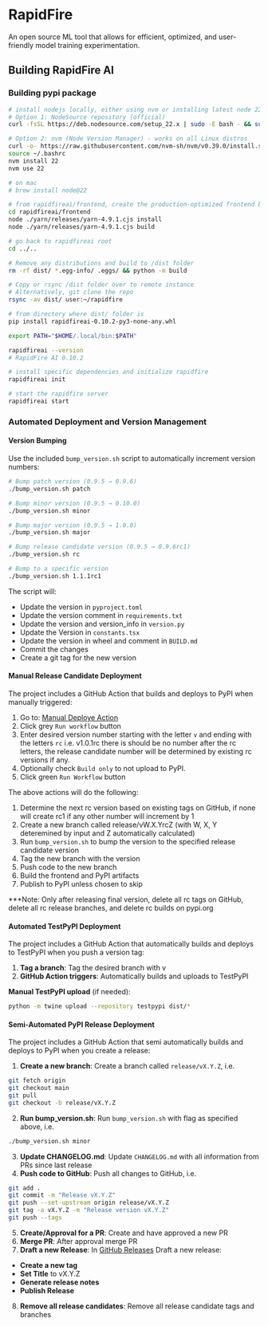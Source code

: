 # RapidFire
An open source ML tool that allows for efficient, optimized, and user-friendly model training experimentation.

## Building RapidFire AI

### Building pypi package
```bash
# install nodejs locally, either using nvm or installing latest node 22.x
# Option 1: NodeSource repository (official)
curl -fsSL https://deb.nodesource.com/setup_22.x | sudo -E bash - && sudo apt-get install -y nodejs

# Option 2: nvm (Node Version Manager) - works on all Linux distros
curl -o- https://raw.githubusercontent.com/nvm-sh/nvm/v0.39.0/install.sh | bash
source ~/.bashrc
nvm install 22
nvm use 22

# on mac
# brew install node@22

# from rapidfireai/frontend, create the production-optimized frontend build
cd rapidfireai/frontend
node ./yarn/releases/yarn-4.9.1.cjs install
node ./yarn/releases/yarn-4.9.1.cjs build

# go back to rapidfireai root
cd ../..

# Remove any distributions and build to /dist folder
rm -rf dist/ *.egg-info/ .eggs/ && python -m build

# Copy or rsync /dist folder over to remote instance
# Alternatively, git clone the repo
rsync -av dist/ user:~/rapidfire

# from directory where dist/ folder is
pip install rapidfireai-0.10.2-py3-none-any.whl

export PATH="$HOME/.local/bin:$PATH"

rapidfireai --version
# RapidFire AI 0.10.2

# install specific dependencies and initialize rapidfire
rapidfireai init

# start the rapidfire server
rapidfireai start
```

### Automated Deployment and Version Management

#### Version Bumping
Use the included `bump_version.sh` script to automatically increment version numbers:

```bash
# Bump patch version (0.9.5 → 0.9.6)
./bump_version.sh patch

# Bump minor version (0.9.5 → 0.10.0)
./bump_version.sh minor

# Bump major version (0.9.5 → 1.0.0)
./bump_version.sh major

# Bump release candidate version (0.9.5 → 0.9.6rc1)
./bump_version.sh rc

# Bump to a specific version
./bump_version.sh 1.1.1rc1
```

The script will:
- Update the version in `pyproject.toml`
- Update the version comment in `requirements.txt`
- Update the version and version_info in `version.py`
- Update the Version in `constants.tsx`
- Update the version in wheel and comment in `BUILD.md`
- Commit the changes
- Create a git tag for the new version

#### Manual Release Candidate Deployment
The project includes a GitHub Action that builds and deploys to PyPI when manually triggered:

1. Go to: [Manual Deploye Action](https://github.com/RapidFireAI/rapidfireai/actions/workflows/manual-deploy.yml)
2. Click grey `Run workflow` button
3. Enter desired version number starting with the letter `v` and ending with the letters `rc` i.e. v1.0.1rc  there is should be no number
   after the rc letters, the release candidate number will be determined by existing rc versions if any.
4. Optionally check `Build only` to not upload to PyPI.
5. Click green `Run Workflow` button

The above actions will do the following:

1. Determine the next rc version based on existing tags on GitHub, if none will create rc1 if any other number will increment by 1
2. Create a new branch called release/vW.X.YrcZ (with W, X, Y deteremined by input and Z automatically calculated)
3. Run `bump_version.sh` to bump the version to the specified release candidate version
4. Tag the new branch with the version
5. Push code to the new branch
6. Build the frontend and PyPI artifacts
7. Publish to PyPI unless chosen to skip

***Note: Only after releasing final version, delete all rc tags on GitHub, delete all rc release branches, and delete rc builds on pypi.org


#### Automated TestPyPI Deployment
The project includes a GitHub Action that automatically builds and deploys to TestPyPI when you push a version tag:

1. **Tag a branch**: Tag the desired branch with v
3. **GitHub Action triggers**: Automatically builds and uploads to TestPyPI

**Manual TestPyPI upload** (if needed):
```bash
python -m twine upload --repository testpypi dist/*
```

#### Semi-Automated PyPI Release Deployment
The project includes a GitHub Action that semi automatically builds and deploys to PyPI when you create a release:

1. **Create a new branch**: Create a branch called `release/vX.Y.Z`, i.e. 
```bash
git fetch origin
git checkout main
git pull
git checkout -b release/vX.Y.Z
```
2. **Run bump_version.sh**: Run `bump_version.sh` with flag as specified above, i.e.
```bash
./bump_version.sh minor
```
3. **Update CHANGELOG.md**: Update `CHANGELOG.md` with all information from PRs since last release
4. **Push code to GitHub**: Push all changes to GitHub, i.e.
```bash
git add .
git commit -m "Release vX.Y.Z"
git push --set-upstream origin release/vX.Y.Z
git tag -a vX.Y.Z -m "Release version vX.Y.Z"
git push --tags
```
5. **Create/Approval for a PR**: Create and have approved a new PR
6. **Merge PR**: After approval merge PR
7. **Draft a new Release**: In [GitHub Releases](https://github.com/RapidFireAI/rapidfireai/releases) Draft a new release:
- **Create a new tag**
- **Set Title** to vX.Y.Z
- **Generate release notes**
- **Publish Release**
8. **Remove all release candidates**: Remove all release candidate tags and branches